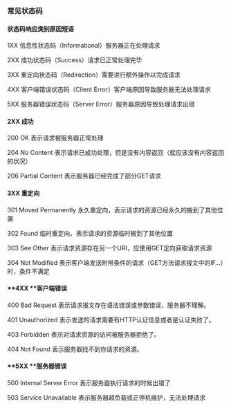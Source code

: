 ### 常见状态码

#### 状态码响应类别原因短语

1XX 信息性状态码（Informational）服务器正在处理请求

2XX 成功状态码（Success）请求已正常处理完毕

3XX 重定向状态码（Redirection）需要进行额外操作以完成请求

4XX 客户端错误状态码（Client Error）客户端原因导致服务器无法处理请求

5XX 服务器错误状态码（Server Error）服务器原因导致处理请求出错

####  2XX 成功

200 OK  表示请求被服务器正常处理

204 No Content    表示请求已成功处理，但是没有内容返回（就应该没有内容返回的状况）

206 Partial Content    表示服务器已经完成了部分GET请求

####  3XX 重定向

301 Moved Permanently    永久重定向，表示请求的资源已经永久的搬到了其他位置

302 Found   临时重定向，表示请求的资源临时搬到了其他位置

303 See Other   表示请求资源存在另一个URI，应使用GET定向获取请求资源

304 Not Modified   表示客户端发送附带条件的请求（GET方法请求报文中的IF…）时，条件不满足

####  **4XX **客户端错误

400 Bad Request   表示请求报文存在语法错误或参数错误，服务器不理解。

401 Unauthorized   表示发送的请求需要有HTTP认证信息或者是认证失败了。

403 Forbidden    表示对请求资源的访问被服务器拒绝了。

404 Not Found   表示服务器找不到你请求的资源。

####  **5XX **服务器错误

500 Internal Server Error  表示服务器执行请求的时候出错了

503 Service Unavailable  表示服务器超负载或正停机维护，无法处理请求

 

 

 

 

 

 